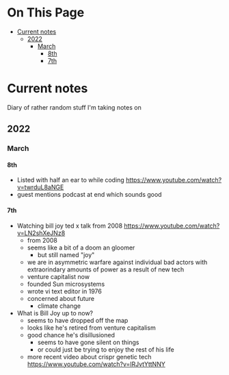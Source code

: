# On This Page

- [Current notes](#current-notes)
    - [2022](#2022)
        - [March](#march)
            - [8th](#8th)
            - [7th](#7th)

# Current notes

Diary of rather random stuff I'm taking notes on

## 2022
### March

#### 8th
* Listed with half an ear to while coding
    https://www.youtube.com/watch?v=twrduL8aNGE
* guest mentions podcast at end which sounds good

#### 7th

* Watching bill joy ted x talk from 2008
        https://www.youtube.com/watch?v=LN2shXeJNz8
    * from 2008
    * seems like a bit of a doom an gloomer
        * but still named "joy" 
    * we are in asymmetric warfare against individual bad actors with extraorindary amounts of power as a result of new tech
    * venture capitalist now
    * founded Sun microsystems
    * wrote vi text editor in 1976
    * concerned about future
        * climate change
* What is Bill Joy up to now?
    * seems to have dropped off the map 
    * looks like he's retired from venture capitalism
    * good chance he's disillusioned 
        * seems to have gone silent on things 
        * or could just be trying to enjoy the rest of his life
    * more recent video about crispr genetic tech
        https://www.youtube.com/watch?v=lRJvtYttNNY
